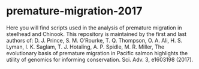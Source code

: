 # premature-migration-2017

Here you will find scripts used in the analysis of premature migration in steelhead and Chinook.
This repository is maintained by the first and last authors of:
D. J. Prince, S. M. O’Rourke, T. Q. Thompson, O. A. Ali, H. S. Lyman, I. K. Saglam,
T. J. Hotaling, A. P. Spidle, M. R. Miller, The evolutionary basis of premature migration in
Pacific salmon highlights the utility of genomics for informing conservation. Sci. Adv. 3,
e1603198 (2017).

